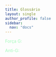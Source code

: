 ```yaml
---
title: Glossário
layout: single
author_profile: false
sidebar:
  nav: "docs"
---
```


 <p style="color:A1FAB9;">Força G:</p>
 <p style="color:A1FAB9;">Anti-G:</p>

